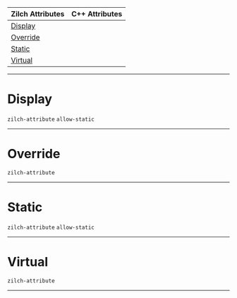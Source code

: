 |Zilch Attributes|C++ Attributes|
|---|---|
|[ Display](https://github.com/ArendDanielek/ZeroDocsTest/blob/master/code_reference/attribute_reference/function_attribute_reference.markdown#display)| |
|[ Override](https://github.com/ArendDanielek/ZeroDocsTest/blob/master/code_reference/attribute_reference/function_attribute_reference.markdown#override)| |
|[ Static](https://github.com/ArendDanielek/ZeroDocsTest/blob/master/code_reference/attribute_reference/function_attribute_reference.markdown#static)| |
|[ Virtual](https://github.com/ArendDanielek/ZeroDocsTest/blob/master/code_reference/attribute_reference/function_attribute_reference.markdown#virtual)| |



---  
 #  Display

 `zilch-attribute` `allow-static`


---  
 #  Override

 `zilch-attribute`


---  
 #  Static

 `zilch-attribute` `allow-static`


---  
 #  Virtual

 `zilch-attribute`


---  
 
  
  
  
  
  
  
  

 